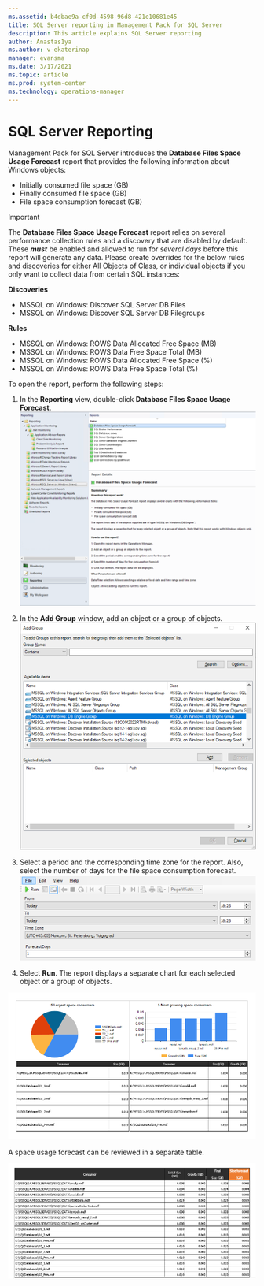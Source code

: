 ```yaml
---
ms.assetid: b4dbae9a-cf0d-4598-96d8-421e10681e45
title: SQL Server reporting in Management Pack for SQL Server
description: This article explains SQL Server reporting
author: Anastas1ya
ms.author: v-ekaterinap
manager: evansma
ms.date: 3/17/2021
ms.topic: article
ms.prod: system-center
ms.technology: operations-manager
---
```


# SQL Server Reporting

Management Pack for SQL Server introduces the **Database Files Space Usage Forecast** report that provides the following information about Windows objects:

- Initially consumed file space (GB)
- Finally consumed file space (GB)
- File space consumption forecast (GB)

> [!IMPORTANT]
> The **Database Files Space Usage Forecast** report relies on several performance collection rules and a discovery that are disabled by default. These ***must*** be enabled and allowed to run for *several days* before this report will generate any data. Please create overrides for the below rules and discoveries for either All Objects of Class, or individual objects if you only want to collect data from certain SQL instances:
> 
>**Discoveries** 
>- MSSQL on Windows: Discover SQL Server DB Files
>- MSSQL on Windows: Discover SQL Server DB Filegroups
>
>**Rules**
>- MSSQL on Windows: ROWS Data Allocated Free Space (MB)
>- MSSQL on Windows: ROWS Data Free Space Total (MB) 
>- MSSQL on Windows: ROWS Data Allocated Free Space (%)
>- MSSQL on Windows: ROWS Data Free Space Total (%)

To open the report, perform the following steps:

1. In the **Reporting** view, double-click **Database Files Space Usage Forecast**.
 ![Screenshot showing Database usage forecast.](./media/sql-server-management-pack/database-files-space-usage-forecast.png)

1. In the **Add Group** window, add an object or a group of objects.
 ![Screenshot showing Adding objects and groups.](./media/sql-server-management-pack/adding-objects-and-groups.png)

1. Select a period and the corresponding time zone for the report. Also, select the number of days for the file space consumption forecast.
 ![Screenshot showing the Forecast period.](./media/sql-server-management-pack/forecast-period.png)

1. Select **Run**.
The report displays a separate chart for each selected object or a group of objects.

![Screenshot showing Forecast chart.](./media/sql-server-management-pack/forecast-chart.png)

A space usage forecast can be reviewed in a separate table.

![Screenshot showing Forecast space usage.](./media/sql-server-management-pack/forecast-space-usage.png)
